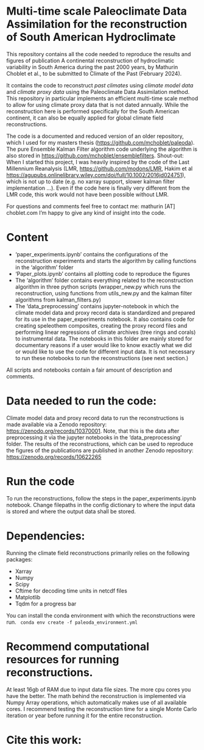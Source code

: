 # Multi-time scale Paleoclimate Data Assimilation for the reconstruction of South American Hydroclimate

This repository contains all the code needed to reproduce the results and figures of publication A continental reconstruction of hydroclimatic variability in South America
during the past 2000 years, by Mathurin Choblet et al., to be submitted to Climate of the Past (February 2024).

It contains the code to reconstruct *past climates* using *climate model data* and *climate proxy data* using the Paleoclimate Data Assimilation method. This repository in particular implements an efficient multi-time scale method to allow for using climate proxy data that is not dated annually. While the reconstruction here is performed specifically for the South American continent, it can also be equally applied for global climate field reconstructions.

The code is a documented and reduced version of an older repository, which I used for my masters thesis (https://github.com/mchoblet/paleoda). The pure Ensemble Kalman Filter algorithm code underlying the algorithm is also stored in https://github.com/mchoblet/ensemblefilters. 
Shout-out: When I started this project, I was heavily inspired by the code of the Last Millennium Reanalysis (LMR, https://github.com/modons/LMR, Hakim et al https://agupubs.onlinelibrary.wiley.com/doi/full/10.1002/2016jd024751), which is not up to date (e.g. no xarray support, slower kalman filter implementation ...). Even if the code here is finally very different from the LMR code, this work would not have been possible without LMR.

For questions and comments feel free to contact me: mathurin [AT] choblet.com
I’m happy to give any kind of insight into the code.

# Content
* ‘paper_experiments.ipynb’ contains the configurations of the reconstruction experiments and starts the algorithm by calling functions in the ‘algorithm’ folder
* ‘Paper_plots.ipynb’ contains all plotting code to reproduce the figures
* The ‘algorithm’ folder contains everything related to the reconstruction algorithm in three python scripts (wrapper_new.py which runs the reconstruction, using functions from utils_new.py and the kalman filter algorithms from kalman_filters.py)
* The ‘data_preprocessing’ contains jupyter-notebook in which the climate model data and proxy record data is standardized and prepared for its use in the paper_experiments notebook. It also contains code for creating speleothem composites, creating the proxy record files and performing linear regressions of climate archives (tree rings and corals) to instrumental data. The notebooks in this folder are mainly stored for documentary reasons if a user would like to know exactly what we did or would like to use the code for different input data. It is not necessary to run these notebooks to run the reconstructions (see next section.)


All scripts and notebooks contain a fair amount of description and comments.

# Data needed to run the code:
Climate model data and proxy record data to run the reconstructions is made available via a Zenodo repository: https://zenodo.org/records/10370001. Note, that this is the data after preprocessing it via the jupyter notebooks in the ‘data_preprocessing’ folder. 
The results of the reconstructions, which can be used to reproduce the figures of the publications are published in another Zenodo repository: https://zenodo.org/records/10622265

# Run the code
To run the reconstructions, follow the steps in the paper_experiments.ipynb notebook. Change filepaths in the config dictionary to where the input data is stored and where the output data shall be stored.

# Dependencies:
Running the climate field reconstructions primarily relies on the following packages: 
* Xarray
* Numpy
* Scipy
* Cftime for decoding time units in netcdf files
* Matplotlib
* Tqdm for a progress bar

You can install the conda environment with which the reconstructions were run.
    ``` 
    conda env create -f paleoda_environment.yml
    ``` 

# Recommend computational resources for running reconstructions.
At least 16gb of RAM due to input data file sizes. The more cpu cores you have the better. The math behind the reconstruction is implemented via Numpy Array operations, which automatically makes use of all available cores.
I recommend testing the reconstruction time for a single Monte Carlo iteration or year before running it for the entire reconstruction. 

# Cite this work:
